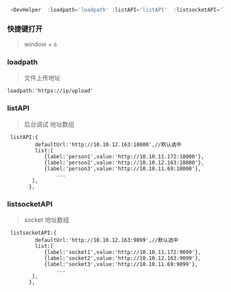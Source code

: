 ```js
 <DevHelper  :loadpath='loadpath' :listAPI='listAPI'  :listsocketAPI='listsocketAPI' ></DevHelper>
```
### 快捷键打开
> window + s

### loadpath
> 文件上传地址
```JS
loadpath:'https://ip/upload'
```

### listAPI
> 后台调试 地址数组
```JS
 listAPI:{
         defaultUrl:'http://10.10.12.163:18000',//默认选中
         list:[
            {label:'person1',value:'http://10.10.11.172:18000'},
            {label:'person2',value:'http://10.10.12.163:18000'},
            {label:'person3',value:'http://10.10.11.69:18000'},
                ...
        ],
       },
```
### listsocketAPI    
> socket 地址数组
```JS
 listsocketAPI:{
         defaultUrl:'http://10.10.12.163:9099',//默认选中
         list:[
            {label:'socket1',value:'http://10.10.11.172:9099'},
            {label:'socket2',value:'http://10.10.12.163:9099'},
            {label:'socket3',value:'http://10.10.11.69:9099'},
                ...
        ],
       },
```
